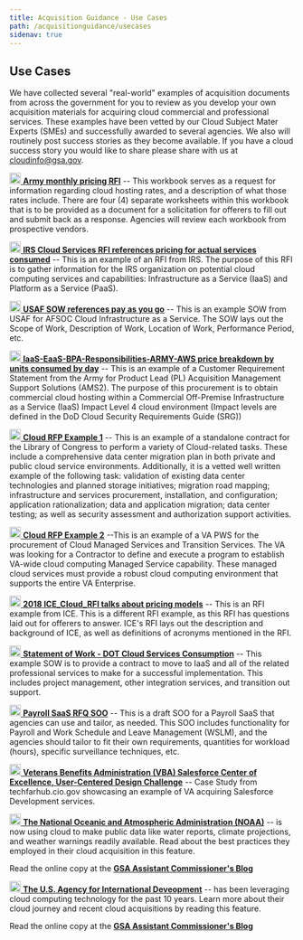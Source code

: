 ```yaml
---
title: Acquisition Guidance - Use Cases
path: /acquisitionguidance/usecases
sidenav: true
---
```


## Use Cases

We have collected several "real-world" examples of acquisition documents from across the government for you to review as you develop your own acquisition materials for acquiring cloud commercial and professional services. These examples have been vetted by our Cloud Subject Mater Experts (SMEs) and successfully awarded to several agencies.  We also will routinely post success stories as they become available.  If you have a cloud success story you would like to share please share with us at cloudinfo@gsa.gov.

 
[<img src="../../file-excel-regular.svg" width="20" /> **Army monthly pricing RFI**](/army-monthly-pricing-rfi-pricing.xlsx) -- This workbook serves as a request for information regarding cloud hosting rates, and a description of what those rates include. There are four (4) separate worksheets within this workbook that is to be provided as a document for a solicitation for offerers to fill out and submit back as a response. Agencies will review each workbook from prospective vendors.

[<img src="../../file-word-regular.svg" width="20" />  **IRS Cloud Services RFI references pricing for actual services consumed**](/IRS-Cloud-Services-RFI.docx) -- This is an example of an RFI from IRS. The purpose of this RFI is to gather information for the IRS organization on potential cloud computing services and capabilities: Infrastructure as a Service (IaaS) and Platform as a Service (PaaS).

[<img src="../../file-word-regular.svg" width="20" />  **USAF SOW references pay as you go**](/USAF-SOW-AWS.docx) -- This is an example SOW from USAF for AFSOC Cloud Infrastructure as a Service. The SOW lays out the Scope of Work, Description of Work, Location of Work, Performance Period, etc.

[<img src="../../file-word-regular.svg" width="20" />  **IaaS-EaaS-BPA-Responsibilities-ARMY-AWS price breakdown by units consumed by day**](/IaaS-EaaS-BPA-Responsibilities-ARMY-AWS.docx) -- This is an example of a Customer Requirement Statement from the Army for Product Lead (PL) Acquisition Management Support Solutions (AMS2). The purpose of this procurement is to obtain commercial cloud hosting within a Commercial Off-Premise Infrastructure as a Service (IaaS) Impact Level 4 cloud environment (Impact levels are defined in the DoD Cloud Security Requirements Guide (SRG))

[<img src="../../file-pdf-regular.svg" width="20" />  **Cloud RFP Example 1**](/Example-Cloud-RFP-1.pdf) -- This is an example of a standalone contract for the Library of Congress to perform a variety of Cloud-related tasks. These include a comprehensive data center migration plan in both private and public cloud service environments. Additionally, it is a vetted well written example of the following task: validation of existing data center technologies and planned storage initiatives; migration road mapping; infrastructure and services procurement, installation, and configuration; application rationalization; data and application migration; data center testing; as well as security assessment and authorization support activities.

[<img src="../../file-word-regular.svg" width="20" />  **Cloud RFP Example 2**](/Example-Cloud-RFP-2.docx) --This is an example of a VA PWS for the procurement of Cloud Managed Services and Transition Services. The VA was looking for a Contractor to define and execute a program to establish VA-wide cloud computing Managed Service capability. These managed cloud services must provide a robust cloud computing environment that supports the entire VA Enterprise.

[<img src="../../file-word-regular.svg" width="20" />  **2018 ICE_Cloud_RFI talks about pricing models**](/2018-ICE-Cloud-RFI.docx) -- This is an RFI example from ICE. This is a different RFI example, as this RFI has questions laid out for offerers to answer. ICE's RFI lays out the description and background of ICE, as well as definitions of acronyms mentioned in the RFI.

[<img src="../../file-word-regular.svg" width="20" />  **Statement of Work - DOT Cloud Services Consumption**](/SOW-DOT-Cloud-Services-Consumption.docx) -- This example SOW is to provide a contract to move to IaaS and all of the related professional services to make for a successful implementation. This includes project management, other integration services, and transition out support.

[<img src="../../file-word-regular.svg" width="20" />  **Payroll SaaS RFQ SOO**](/Payroll-SaaS-RFQ-SOO.docx) -- This is a draft SOO for a Payroll SaaS that agencies can use and tailor, as needed. This SOO includes functionality for Payroll and Work Schedule and Leave Management (WSLM), and the agencies should tailor to fit their own requirements, quantities for workload (hours), specific surveillance techniques, etc.

[<img src="../../external-link-alt-solid.svg" width="20" /> **Veterans Benefits Administration (VBA) Salesforce Center of Excellence, User-Centered Design Challenge**](https://techfarhub.cio.gov/learning-center/case-studies/vba-salesforce-coe) -- Case Study from techfarhub.cio.gov showcasing an example of VA acquiring Salesforce Development services.

[<img src="../../file-pdf-regular.svg" width="20" />  **The National Oceanic and Atmospheric Administration (NOAA)**](/NOAA-Success-Story.pdf) -- is now using cloud to make public data like water reports, climate projections, and weather warnings readily available. Read about the best practices they employed in their cloud acquisition in this feature. 

Read the online copy at the [**GSA Assistant Commissioner's Blog**](https://gsablogs.gsa.gov/technology/2019/06/18/noaa-forecast-clear-skies-for-cloud-migration/)

[<img src="../../file-pdf-regular.svg" width="20" />  **The U.S. Agency for International Deveopment**](/USAID-Cloud-Success-Story.pdf) -- has been leveraging cloud computing technology for the past 10 years. Learn more about their cloud journey and recent cloud acquisitions by reading this feature. 

Read the online copy at the [**GSA Assistant Commissioner's Blog**](https://gsablogs.gsa.gov/technology/2019/10/03/cloud-empowerment-at-usaid-a-10-year-success-story/)